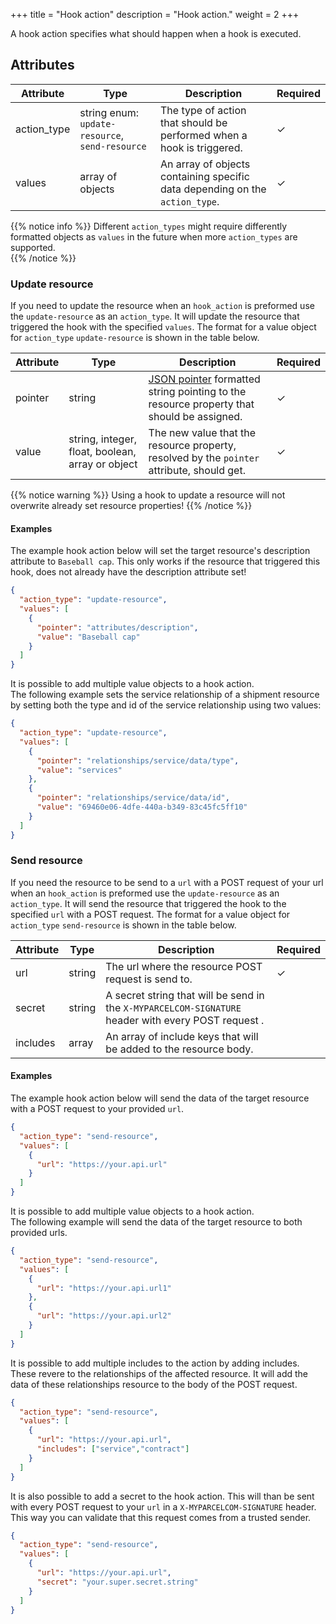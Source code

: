 +++
title = "Hook action"
description = "Hook action."
weight = 2
+++

A hook action specifies what should happen when a hook is executed.

## Attributes
| Attribute    | Type                           | Description                                                                   | Required |
| ------------ | ------------------------------ | ----------------------------------------------------------------------------- | -------- |
| action_type  | string enum: `update-resource`, `send-resource` | The type of action that should be performed when a hook is triggered.         | ✓        |
| values       | array of objects               | An array of objects containing specific data depending on the `action_type`.  | ✓        |

{{% notice info %}}
Different `action_types` might require differently formatted objects as `values` in the future when more `action_types` are supported.  
{{% /notice %}}

### Update resource
If you need to update the resource when an `hook_action` is preformed use the `update-resource` as an `action_type`. 
It will update the resource that triggered the hook with the specified `values`. 
The format for a value object for `action_type` `update-resource` is shown in the table below.

| Attribute | Type                                              | Description                                                                                                                       | Required  |
| --------- | ------------------------------------------------- | --------------------------------------------------------------------------------------------------------------------------------- | --------- |
| pointer   | string                                            | [JSON pointer](https://tools.ietf.org/html/rfc6901) formatted string pointing to the resource property that should be assigned.   | ✓         | 
| value     | string, integer, float, boolean, array or object  | The new value that the resource property, resolved by the `pointer` attribute, should get.                                        | ✓         |

{{% notice warning %}}
Using a hook to update a resource will not overwrite already set resource properties!
{{% /notice %}}

#### Examples
The example hook action below will set the target resource's description attribute to `Baseball cap`. 
This only works if the resource that triggered this hook, does not already have the description attribute set!
```json
{
  "action_type": "update-resource",
  "values": [
    {
      "pointer": "attributes/description",
      "value": "Baseball cap"
    }
  ]
}
```

It is possible to add multiple value objects to a hook action.  
The following example sets the service relationship of a shipment resource by setting both the type and id of the service relationship using two values:

```json
{
  "action_type": "update-resource",
  "values": [
    {
      "pointer": "relationships/service/data/type",
      "value": "services"
    },
    {
      "pointer": "relationships/service/data/id",
      "value": "69460e06-4dfe-440a-b349-83c45fc5ff10"
    }
  ]
}
```

### Send resource
If you need the resource to be send to a `url` with a POST request of your url when an `hook_action` is preformed use the `update-resource` as an `action_type`. 
It will send the resource that triggered the hook to the specified `url` with a POST request. 
The format for a value object for `action_type` `send-resource` is shown in the table below.

| Attribute | Type                                              | Description                                                                                                                       | Required  |
| --------- | ------------------------------------------------- | --------------------------------------------------------------------------------------------------------------------------------- | --------- |
| url       | string                                            | The url where the resource POST request is send to.                                                                      | ✓         | 
| secret    | string                                            | A secret string that will be send in the `X-MYPARCELCOM-SIGNATURE` header with every POST request .                                        |           |
| includes  | array                                             | An array of include keys that will be added to the resource body.                                                |           |

#### Examples
The example hook action below will send the data of the target resource with a POST request to your provided `url`. 
```json
{
  "action_type": "send-resource",
  "values": [
    {
      "url": "https://your.api.url"
    }
  ]
}
```

It is possible to add multiple value objects to a hook action.  
The following example will send the data of the target resource to both provided urls.
```json
{
  "action_type": "send-resource",
  "values": [
    {
      "url": "https://your.api.url1"
    },
    {
      "url": "https://your.api.url2"
    }
  ]
}
```

It is possible to add multiple includes to the action by adding includes.
These revere to the relationships of the affected resource.
It will add the data of these relationships resource to the body of the POST request.
```json
{
  "action_type": "send-resource",
  "values": [
    {
      "url": "https://your.api.url",
      "includes": ["service","contract"]
    }
  ]
}
```

It is also possible to add a secret to the hook action.
This will than be sent with every POST request to your `url` in a `X-MYPARCELCOM-SIGNATURE` header.
This way you can validate that this request comes from a trusted sender. 
```json
{
  "action_type": "send-resource",
  "values": [
    {
      "url": "https://your.api.url",
      "secret": "your.super.secret.string"
    }
  ]
}
```